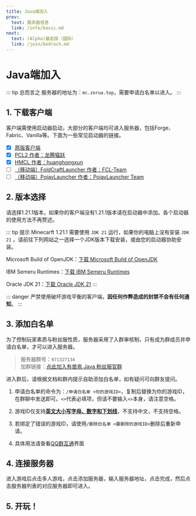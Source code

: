 ```yaml
---
title: Java端加入
prev: 
  text: 服务器信息
  link: /info/basic.md
next:
  text: (Alpha)基岩版（国际）
  link: /join/bedrock.md
---
```

# Java端加入
::: tip 总而言之
服务器的地址为：`mc.zorua.top`，需要申请白名单以进入。
:::
## 1. 下载客户端
客户端需使用启动器启动，大部分的客户端均可进入服务器，包括Forge、Fabric、Vanilla等。下面为一些常见启动器的链接。

- [x] [原版客户端](https://www.minecraft.net/zh-hans/download/alternative)
- [x] [PCL2 作者：龙腾猫跃](https://afdian.net/p/0164034c016c11ebafcb52540025c377)
- [x] [HMCL 作者：huanghongxun](https://github.com/HMCL-dev/HMCL/releases)
- [ ] [（移动端）FoldCraftLauncher 作者：FCL-Team](https://github.com/FCL-Team/FoldCraftLauncher)
- [ ] [（移动端）PojavLauncher 作者：PojavLauncher Team](https://github.com/PojavLauncherTeam/PojavLauncher/releases)

## 2. 版本选择
请选择1.21.1版本，如果你的客户端没有1.21.1版本请在启动器中添加。各个启动器的使用方法不再赘述。

::: tip 提示
Minecarft 1.21.1 需要使用 ``JDK 21`` 运行，如果你的电脑上没有安装 ``JDK 21`` ，请前往下列网站之一选择一个JDK版本下载安装，或由您的启动器协助安装。

Microsoft Build of OpenJDK：[下载 Microsoft Build of OpenJDK](https://learn.microsoft.com/zh-cn/java/openjdk/download#openjdk-21)

IBM Semeru Runtimes：[下载 IBM Semeru Runtimes](https://developer.ibm.com/languages/java/semeru-runtimes/downloads/)

Oracle JDK 21：[下载 Oracle JDK 21](https://www.oracle.com/cn/java/technologies/downloads/#java21)
:::

::: danger
严禁使用破坏游戏平衡的客户端，**因任何作弊造成的封禁不会有任何通知**。
:::

## 3. 添加白名单
为了控制玩家素质与粉丝服性质，服务器采用了入群审核制，只有成为群成员并申请白名单，才可以进入服务器。

> 服务器群号：`971327134`<br>
加群链接：[点此加入有兽焉 Java 粉丝服官群](https://jq.qq.com/?_wv=1027&k=EcPiJtYh)

进入群后，请根据文档和群内提示自助添加白名单，如有疑问可向群友提问。

1. 申请白名单的命令为：`/申请白名单 <你的游戏ID>`，复制后替换为你的游戏ID，在群聊中发送即可。`<>`代表必填项，但请不要输入`<>`本身，请注意空格。
   
2. 游戏ID仅支持<u>**英文大小写字母、数字和下划线**</u>，不支持中文，不支持空格。
   
3. 若绑定了错误的游戏ID，请使用`/删除白名单 <要删除的游戏ID>`删除后重新申请。
   
4. 具体用法请查看[QQ群互通](/feature/qq.md)界面

## 4. 连接服务器
进入游戏后点击多人游戏，点击添加服务器，输入服务器地址，点击完成，然后点击服务器列表的对应服务器即可进入。

## 5. 开玩！
